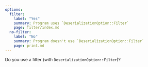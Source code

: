```yaml
---
options:
  filter:
    label: "Yes"
    summary: Program uses `DeserializationOption::Filter`
    page: filter/index.md
  no-filter:
    label: "No"
    summary: Program doesn't use `DeserializationOption::Filter`
    page: print.md
---
```


Do you use a filter (with `DeserializationOption::Filter`)?

